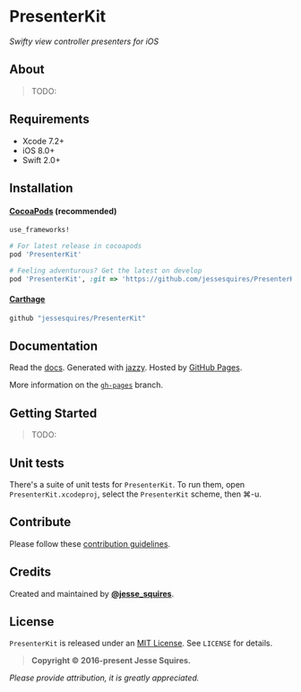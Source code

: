 # PresenterKit
*Swifty view controller presenters for iOS*

## About

> TODO:

## Requirements

* Xcode 7.2+
* iOS 8.0+
* Swift 2.0+

## Installation

#### [CocoaPods](http://cocoapods.org) (recommended)

````ruby
use_frameworks!

# For latest release in cocoapods
pod 'PresenterKit'

# Feeling adventurous? Get the latest on develop
pod 'PresenterKit', :git => 'https://github.com/jessesquires/PresenterKit.git', :branch => 'develop'
````

#### [Carthage](https://github.com/Carthage/Carthage)

````bash
github "jessesquires/PresenterKit"
````

## Documentation

Read the [docs][docsLink]. Generated with [jazzy](https://github.com/realm/jazzy). Hosted by [GitHub Pages](https://pages.github.com).

More information on the [`gh-pages`](https://github.com/jessesquires/PresenterKit/tree/gh-pages) branch.

## Getting Started

> TODO:

## Unit tests

There's a suite of unit tests for `PresenterKit`. To run them, open `PresenterKit.xcodeproj`, select the `PresenterKit` scheme, then &#x2318;-u.

## Contribute

Please follow these [contribution guidelines](https://github.com/jessesquires/HowToContribute).

## Credits

Created and maintained by [**@jesse_squires**](https://twitter.com/jesse_squires).

## License

`PresenterKit` is released under an [MIT License][mitLink]. See `LICENSE` for details.

>**Copyright &copy; 2016-present Jesse Squires.**

*Please provide attribution, it is greatly appreciated.*

[mitLink]:http://opensource.org/licenses/MIT
[docsLink]:http://www.jessesquires.com/PresenterKit
[podLink]:https://cocoapods.org/pods/PresenterKit
